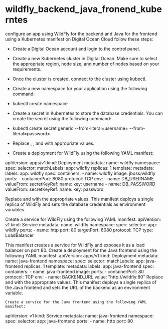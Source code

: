 # wildfly_backend_java_fronend_kuberntes
configure an app using WildFly for the backend and Java for the frontend using a Kubernetes manifest on Digital Ocean Cloud
follow these steps:

-   Create a Digital Ocean account and login to the control panel.

-   Create a new Kubernetes cluster in Digital Ocean. Make sure to select the appropriate region, node size, and number of nodes based on your requirements.

-   Once the cluster is created, connect to the cluster using kubectl.

-   Create a new namespace for your application using the following command:

-   kubectl create namespace <namespace-name>

-   Create a secret in Kubernetes to store the database credentials. You can create the secret using the following command:

-   kubectl create secret generic <secret-name> --from-literal=username=<db-username> --from-literal=password=<db-password>

-   Replace <secret-name>, <db-username>, and <db-password> with appropriate values.

-   Create a deployment for WildFly using the following YAML manifest:

apiVersion: apps/v1
kind: Deployment
metadata:
  name: wildfly
  namespace: <namespace-name>
spec:
  selector:
    matchLabels:
      app: wildfly
  replicas: 1
  template:
    metadata:
      labels:
        app: wildfly
    spec:
      containers:
        - name: wildfly
          image: jboss/wildfly
          ports:
            - containerPort: 8080
              protocol: TCP
          env:
            - name: DB_USERNAME
              valueFrom:
                secretKeyRef:
                  name: <secret-name>
                  key: username
            - name: DB_PASSWORD
              valueFrom:
                secretKeyRef:
                  name: <secret-name>
                  key: password

Replace <namespace-name> and <secret-name> with the appropriate values. This manifest deploys a single replica of WildFly and sets the database credentials as environment variables.

Create a service for WildFly using the following YAML manifest:
apiVersion: v1
kind: Service
metadata:
  name: wildfly
  namespace: <namespace-name>
spec:
  selector:
    app: wildfly
  ports:
    - name: http
      port: 80
      targetPort: 8080
      protocol: TCP
  type: LoadBalancer

This manifest creates a service for WildFly and exposes it as a load balancer on port 80.
Create a deployment for the Java frontend using the following YAML manifest:
apiVersion: apps/v1
kind: Deployment
metadata:
  name: java-frontend
  namespace: <namespace-name>
spec:
  selector:
    matchLabels:
      app: java-frontend
  replicas: 1
  template:
    metadata:
      labels:
        app: java-frontend
    spec:
      containers:
        - name: java-frontend
          image: <image-name>
          ports:
            - containerPort: 80
              protocol: TCP
          env:
            - name: BACKEND_URL
              value: "http://wildfly:80"
Replace <namespace-name> and <image-name> with the appropriate values. This manifest deploys a single replica of the Java frontend and sets the URL of the backend as an environment variable.

    Create a service for the Java frontend using the following YAML manifest:
apiVersion: v1
kind: Service
metadata:
  name: java-frontend
  namespace: <namespace-name>
spec:
  selector:
    app: java-frontend
  ports:
    - name: http
      port: 80

